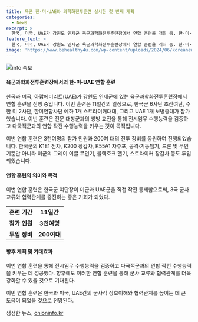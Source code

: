 ```yaml
---
title: 육군 한·미·UAE와 과학화전투훈련 실시한 첫 번째 계획
categories:
  - News
excerpt: >
  한국, 미국, UAE가 강원도 인제군 육군과학화전투훈련장에서 연합 훈련을 개최 중. 한·미·UAE 3국 육군이 참가, 전시임무 수행능력을 향상시키고 연합작전 능력을 키우는 목적. 참가 인원 3천여명, 한국군과 미군, UAE군 장비 투입. 한국군 여단장이 미군과 UAE군을 직접 작전 통제. 육군은 3국 군사교류와 협력관계를 증진하는 좋은 기회라 설명. (제보: 027811234, kbs1234@kbs.co.kr)
feature_text: >
  한국, 미국, UAE가 강원도 인제군 육군과학화전투훈련장에서 연합 훈련을 개최 중. 한·미·UAE 3국 육군이 참가, 전시임무 수행능력을 향상시키고 연합작전 능력을 키우는 목적. 참가 인원 3천여명, 한국군과 미군, UAE군 장비 투입. 한국군 여단장이 미군과 UAE군을 직접 작전 통제. 육군은 3국 군사교류와 협력관계를 증진하는 좋은 기회라 설명. (제보: 027811234, kbs1234@kbs.co.kr)
image: 'https://www.behealthy4u.com/wp-content/uploads/2024/06/koreanews.jpg'
---
```


<p><img src="https://www.behealthy4u.com/wp-content/uploads/2024/06/koreanews.jpg" alt="info 속보" /></p>

<h4>육군과학화전투훈련장에서의 한-미-UAE 연합 훈련</h4>

<p>한국과 미국, 아랍에미리트(UAE)가 강원도 인제군에 있는 육군과학화전투훈련장에서 연합 훈련을 진행 중입니다. 이번 훈련은 11일간의 일정으로, 한국군 6사단 초산여단, 주한 미 2사단, 한미연합사단 예하 1개 스트라이커대대, 그리고 UAE 1개 보병중대가 참가했습니다. 이번 훈련은 전문 대항군과의 쌍방 교전을 통해 전시임무 수행능력을 검증하고 다국적군과의 연합 작전 수행능력을 키우는 것이 목적입니다.</p>

<p data-ke-size="size16">이번 연합 훈련은 3천여명의 참가 인원과 200여 대의 전투 장비를 동원하여 진행되었습니다. 한국군의 K1E1 전차, K200 장갑차, K55A1 자주포, 공격·기동헬기, 드론 및 무인기뿐만 아니라 미군의 그레이 이글 무인기, 블랙호크 헬기, 스트라이커 장갑차 등도 투입되었습니다.</p>

<h4>연합 훈련의 의미와 목적</h4>

<p>이번 연합 훈련은 한국군 여단장이 미군과 UAE군을 직접 작전 통제함으로써, 3국 군사교류와 협력관계를 증진하는 좋은 기회가 되었다.</p>

<table>
  <tr>
    <td style="text-align: center; height: 17px;"><b>훈련 기간</b></td>
    <td style="text-align: center; height: 17px;"><b>11일간</b></td>
  </tr>
  <tr>
    <td style="text-align: center; height: 17px;"><b>참가 인원</b></td>
    <td style="text-align: center; height: 17px;"><b>3천여명</b></td>
  </tr>
  <tr>
    <td style="text-align: center; height: 17px;"><b>투입 장비</b></td>
    <td style="text-align: center; height: 17px;"><b>200여대</b></td>
  </tr>
</table>

<h4>향후 계획 및 기대효과</h4>

<p>이번 연합 훈련을 통해 전시임무 수행능력을 검증하고 다국적군과의 연합 작전 수행능력을 키우는 데 성공했다. 향후에도 이러한 연합 훈련을 통해 군사 교류와 협력관계를 더욱 강화할 수 있을 것으로 기대된다.</p>

<p>이번 연합 훈련은 한국과 미국, UAE간의 군사적 상호이해와 협력관계를 높이는 데 큰 도움이 되었을 것으로 전망된다.</p>
생생한 뉴스, <a href="https://onioninfo.kr" rel="dofollow">onioninfo.kr</a>


